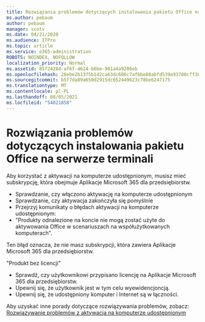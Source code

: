 ```yaml
---
title: Rozwiązania problemów dotyczących instalowania pakietu Office na serwerze terminali
ms.author: pebaum
author: pebaum
manager: scotv
ms.date: 04/21/2020
ms.audience: ITPro
ms.topic: article
ms.service: o365-administration
ROBOTS: NOINDEX, NOFOLLOW
localization_priority: Normal
ms.assetid: 85f24284-af6f-4624-b6be-901a4a9206eb
ms.openlocfilehash: 28ebe2b1375b142ca63dc686c7afbbe88abfd539a93780cff3861f80de40b411
ms.sourcegitcommit: b5f7da89a650d2915dc652449623c78be6247175
ms.translationtype: MT
ms.contentlocale: pl-PL
ms.lasthandoff: 08/05/2021
ms.locfileid: "54021858"
---
```

# <a name="solutions-for-issues-around-installing-office-on-a-terminal-server"></a>Rozwiązania problemów dotyczących instalowania pakietu Office na serwerze terminali

Aby korzystać z aktywacji na komputerze udostępnionym, musisz mieć subskrypcję, która obejmuje Aplikacje Microsoft 365 dla przedsiębiorstw.
  
- Sprawdzanie, czy włączono aktywację na komputerze udostępnionym
- Sprawdzanie, czy aktywacja zakończyła się pomyślnie
- Przejrzyj komunikaty o błędach aktywacji na komputerze udostępnionym:
- "Produkty odnalezione na koncie nie mogą zostać użyte do aktywowania Office w scenariuszach na współużytkowanych komputerach".
  
Ten błąd oznacza, że nie masz subskrypcji, która zawiera Aplikacje Microsoft 365 dla przedsiębiorstw.

"Produkt bez licencji"

- Sprawdź, czy użytkownikowi przypisano licencję na Aplikacje Microsoft 365 dla przedsiębiorstw.
- Upewnij się, że użytkownik jest w tym celu wyewidencjoncją.
- Upewnij się, że udostępniony komputer i Internet są w łączności.

Aby uzyskać inne porady dotyczące rozwiązywania problemów, zobacz: [Rozwiązywanie problemów z aktywacją na komputerze udostępnionym](https://docs.microsoft.com/DeployOffice/troubleshoot-shared-computer-activation)